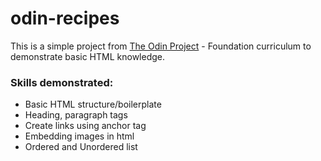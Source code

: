 # odin-recipes

This is a simple project from [The Odin Project](https://www.theodinproject.com) - Foundation curriculum to demonstrate basic HTML knowledge.

### Skills demonstrated:

- Basic HTML structure/boilerplate
- Heading, paragraph tags
- Create links using anchor tag
- Embedding images in html
- Ordered and Unordered list
